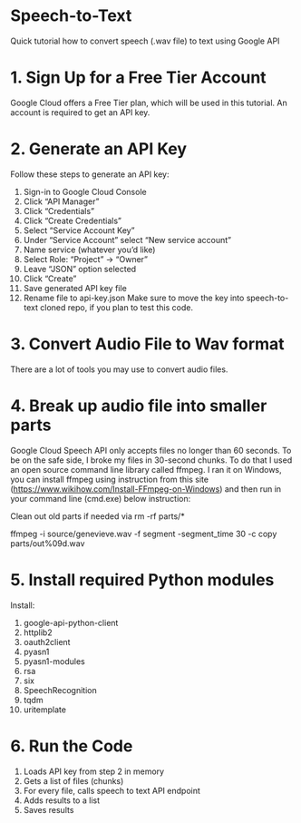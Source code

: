 # Speech-to-Text
Quick tutorial how to convert speech (.wav file) to text using Google API


# 1. Sign Up for a Free Tier Account
Google Cloud offers a Free Tier plan, which will be used in this tutorial. An account is required to get an API key.
# 2. Generate an API Key
Follow these steps to generate an API key:
1.	Sign-in to Google Cloud Console
2.	Click “API Manager”
3.	Click “Credentials”
4.	Click “Create Credentials”
5.	Select “Service Account Key”
6.	Under “Service Account” select “New service account”
7.	Name service (whatever you’d like)
8.	Select Role: “Project” -> “Owner”
9.	Leave “JSON” option selected
10.	Click “Create”
11.	Save generated API key file
12.	Rename file to api-key.json
Make sure to move the key into speech-to-text cloned repo, if you plan to test this code.
# 3. Convert Audio File to Wav format
There are a lot of tools you may use to convert audio files.
# 4. Break up audio file into smaller parts
Google Cloud Speech API only accepts files no longer than 60 seconds. To be on the safe side, I broke my files in 30-second chunks. To do that I used an open source command line library called ffmpeg. I ran it on Windows, you can install ffmpeg using instruction from this site (https://www.wikihow.com/Install-FFmpeg-on-Windows) and then run in your command line (cmd.exe) below instruction:

Clean out old parts if needed via rm -rf parts/*

ffmpeg -i source/genevieve.wav -f segment -segment_time 30 -c copy parts/out%09d.wav

# 5. Install required Python modules
Install:
1.	google-api-python-client
2.	httplib2
3.	oauth2client
4.	pyasn1
5.	pyasn1-modules
6.	rsa
7.	six
8.	SpeechRecognition
9.	tqdm
10.	uritemplate

# 6. Run the Code
1.	Loads API key from step 2 in memory
2.	Gets a list of files (chunks)
3.	For every file, calls speech to text API endpoint
4.	Adds results to a list
5.	Saves results 

